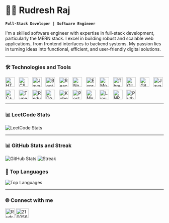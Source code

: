 # 👨‍💻 Rudresh Raj

**`Full-Stack Developer | Software Engineer`**

I'm a skilled software engineer with expertise in full-stack development, particularly the MERN stack. I excel in building robust and scalable web applications, from frontend interfaces to backend systems. My passion lies in turning ideas into functional, efficient, and user-friendly digital solutions.

---

### 🛠️ Technologies and Tools

<div style="display: grid; grid-template-columns: repeat(auto-fit, minmax(30px, 1fr)); gap: 10px;">
    <img alt="HTML5" width="30px" src="https://cdn.jsdelivr.net/gh/devicons/devicon/icons/html5/html5-original.svg" />
    <img alt="CSS3" width="30px" src="https://cdn.jsdelivr.net/gh/devicons/devicon/icons/css3/css3-original.svg" />
    <img alt="JavaScript" width="30px" src="https://cdn.jsdelivr.net/gh/devicons/devicon/icons/javascript/javascript-original.svg" />
    <img alt="Bootstrap" width="30px" src="https://cdn.jsdelivr.net/gh/devicons/devicon/icons/bootstrap/bootstrap-original.svg" />
    <img alt="React" width="30px" src="https://cdn.jsdelivr.net/gh/devicons/devicon/icons/react/react-original.svg" />
    <img alt="Node.js" width="30px" src="https://cdn.jsdelivr.net/gh/devicons/devicon/icons/nodejs/nodejs-original.svg" />
    <img alt="Express" width="30px" src="https://cdn.jsdelivr.net/gh/devicons/devicon/icons/express/express-original.svg" />
    <img alt="MongoDB" width="30px" src="https://cdn.jsdelivr.net/gh/devicons/devicon/icons/mongodb/mongodb-original.svg" />
    <img alt="Three.js" width="30px" src="https://cdn.jsdelivr.net/gh/devicons/devicon/icons/threejs/threejs-original.svg" />
    <img alt="Git" width="30px" src="https://cdn.jsdelivr.net/gh/devicons/devicon/icons/git/git-original.svg" />
    <img alt="GitHub" width="30px" src="https://cdn.jsdelivr.net/gh/devicons/devicon/icons/github/github-original.svg" />
    <img alt="Java" width="30px" src="https://cdn.jsdelivr.net/gh/devicons/devicon/icons/java/java-original.svg" />
    <img alt="C++" width="30px" src="https://cdn.jsdelivr.net/gh/devicons/devicon/icons/cplusplus/cplusplus-original.svg" />
    <img alt="TypeScript" width="30px" src="https://cdn.jsdelivr.net/gh/devicons/devicon/icons/typescript/typescript-original.svg" />
    <img alt="Redux" width="30px" src="https://cdn.jsdelivr.net/gh/devicons/devicon/icons/redux/redux-original.svg" />
    <img alt="Docker" width="30px" src="https://cdn.jsdelivr.net/gh/devicons/devicon/icons/docker/docker-original.svg" />
    <img alt="Kubernetes" width="30px" src="https://cdn.jsdelivr.net/gh/devicons/devicon/icons/kubernetes/kubernetes-plain.svg" />
    <img alt="PostgreSQL" width="30px" src="https://cdn.jsdelivr.net/gh/devicons/devicon/icons/postgresql/postgresql-original.svg" />
    <img alt="MySQL" width="30px" src="https://cdn.jsdelivr.net/gh/devicons/devicon/icons/mysql/mysql-original.svg" />
    <img alt="Linux" width="30px" src="https://cdn.jsdelivr.net/gh/devicons/devicon/icons/linux/linux-original.svg" />
    <img alt="NPM" width="30px" src="https://cdn.jsdelivr.net/gh/devicons/devicon/icons/npm/npm-original-wordmark.svg" />
    <img alt="Python" width="30px" src="https://cdn.jsdelivr.net/gh/devicons/devicon/icons/python/python-original.svg" />
</div>


---

### 📊 LeetCode Stats
![LeetCode Stats](https://leetcode-stats.vercel.app/api?username=Rudresh_Raj&theme=light)

---

### 📊 GitHub Stats and Streak
![GitHub Stats](https://github-readme-stats.vercel.app/api?username=RudreshRaj001&show_icons=true&count_private=true&hide_title=true&hide=prs)
![Streak](https://github-readme-streak-stats.herokuapp.com/?user=RudreshRaj001)

### 🌟 Top Languages
![Top Languages](https://github-readme-stats.vercel.app/api/top-langs/?username=RudreshRaj001)

---

### 🌐 Connect with me

<p align="left">
  <a href="https://www.linkedin.com/in/rudresh-raj-510734229/" target="_blank">
    <img align="center" src="https://cdn.jsdelivr.net/gh/devicons/devicon/icons/linkedin/linkedin-original.svg" alt="Rudresh Raj on LinkedIn" height="30" width="30" />
  </a>
<a href="https://stackoverflow.com/users/26864801/rudresh-raj" target="blank">
    <img align="center" src="https://raw.githubusercontent.com/rahuldkjain/github-profile-readme-generator/master/src/images/icons/Social/stack-overflow.svg" alt="21005632" height="30" width="40" />
</a>
</p>

<!--



-->

